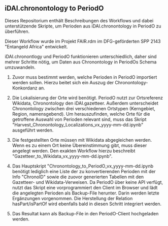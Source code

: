 ## iDAI.chronontology to PeriodO

Dieses Repositorium enthält Beschreibungen des Workflows und dabei unterstützende Skripte, um Perioden aus iDAI.chronontology in PeriodO zu überführen.

Dieser Workflow wurde im Projekt FAIR.rdm im DFG-geförderten SPP 2143 "Entangeld Africa" entwickelt.

iDAI.chronontlogy und PeriodO funktionieren unterschiedlich, daher sind mehrer Schritte nötig, um Daten aus Chronontology in PeriodOs Schema umzuwandeln.

1. Zuvor muss bestimmt werden, welche Perioden in PeriodO importiert werden sollen. Hierzu beitet sich ein Auszug der Chronontology-Konkordanz an.

2. Die Lokalisierung der Orte wird benötigt. PeriodO nutzt zur Ortsreferenz Wikidata, Chronontology den iDAI.gazetteer. Außerdem unterscheidet Chronontology zwischen drei verschiedenen Ortstypen (Kerngebiet, Region, namensgebend).
Um herauszufinden, welche Orte für die getroffene Auswahl von Perioden relevant sind, muss das Skript "Harvest_Chronontology_Localizations_vx_yyyy-mm-dd.ipynb" ausgeführt werden.

3. Die festgestellten Orte müssen mit Wikidata abgegleichen werden. Wenn es zu einem Ort keine Übereinstimmung gibt, muss dieser angelegt werden. Den exakten Workflow hierzu beschreibt "Gazetteer_to_Wikidata_vx_yyyy-mm-dd.ipynb".

4. Das Hauptskript "Chronontology_to_PeriodO_vx_yyyy-mm-dd.ipynb benötigt lediglich eine Liste der zu konvertierenden Perioden mit der Info "ChronoID" sowie die zuovor generierten Tabellen mit den Gazetteer- und Wikidata-Verweisen. Da PeriodO über keine API verfügt, nutzt das Skript eine vorprogrammiert den Client im Browser und lädt die angelegten Perioden als Backup-File herunter. Darin werden letzte Ergänzungen vorgenommen. Die Herstellung der Relation hasPart/isPartOf wird ebenfalls bald in diesen Schritt integriert werden.

5. Das Resultat kann als Backup-File in den PeriodO-Client hochgeladen werden.
